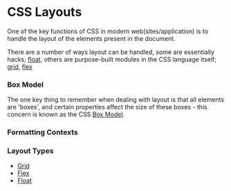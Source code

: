 # CSS Layouts

One of the key functions of CSS in modern web(sites/application) is to handle the layout of the elements present in the document.

There are a number of ways layout can be handled, some are essentially hacks; [float](float), others are purpose-built modules in the CSS language itself; [grid](grid), [flex](flex)

### Box Model

The one key thing to remember when dealing with layout is that all elements are 'boxes', and certain properties affect the size of these boxes - this concern is known as the CSS [Box Model](box-model).

### Formatting Contexts


### Layout Types
- [Grid](grid)
- [Flex](flex)
- [Float](float)
